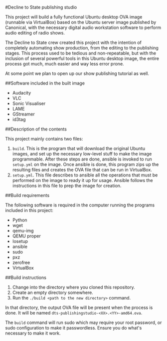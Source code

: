 #Decline to State publishing studio

This project will build a fully functional Ubuntu desktop OVA image (runnable via VirtualBox) based on the Ubuntu server image published by Canonical, with the necessary digital audio workstation software to perform audio editing of radio shows.

The Decline to State crew created this project with the intention of completely automating show production, from the editing to the publishing stages.  This process used to be tedious and non-repeatable, but with the inclusion of several powerful tools in this Ubuntu desktop image, the entire process got much, much easier and way less error prone.

At some point we plan to open up our show publishing tutorial as well.

##Software included in the built image

- Audacity
- VLC
- Sonic Visualiser
- LAME
- GStreamer
- id3tag

##Description of the contents

This project mainly contains two files:

1. `build`.  This is the program that will download the original Ubuntu images, and set up the necessary low-level stuff to make the image programmable.  After these steps are done, ansible is invoked to run `setup.yml` on the image.  Once ansible is done, this program zips up the resulting files and creates the OVA file that can be run in VirtualBox.
2. `setup.yml`.  This file describes to ansible all the operations that must be performed on the image to ready it up for usage.  Ansible follows the instructions in this file to prep the image for creation.

##Build requirements

The following software is required in the computer running the programs included in this project:

- Python
- wget
- qemu-img
- QEMU proper
- losetup
- ansible
- sudo
- pxz
- zerofree
- VirtualBox

##Build instructions

1. Change into the directory where you cloned this repository.
2. Create an empty directory somewhere.
3. Run the `./build <path to the new directory>` command.

In that directory, the output OVA file will be present when the process is done.  It will be named `dts-publishingstudio-<XX>.<YY>-amd64.ova`.

The `build` command will run sudo which may require your root password, or sudo configuration to make it passwordless.  Ensure you do what's necessary to make it work.
